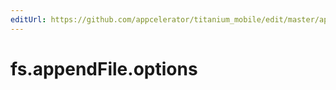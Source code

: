 ```yaml
---
editUrl: https://github.com/appcelerator/titanium_mobile/edit/master/apidoc/NodeJS/fs.yml
---
```

# fs.appendFile.options

<TypeHeader/>

<ApiDocs/>
